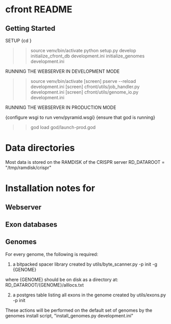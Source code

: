 cfront README
==================

Getting Started
---------------

SETUP
{cd <directory containing this file>}

>> source venv/bin/activate
>> python setup.py develop
>> initialize_cfront_db development.ini
>> initialize_genomes development.ini

RUNNING THE WEBSERVER IN DEVELOPMENT MODE

>> source venv/bin/activate
[screen] 
>> pserve --reload development.ini
[screen] 
>> cfront/utils/job_handler.py development.ini
[screen] 
>> cfront/utils/genome_io.py development.ini

RUNNING THE WEBSERVER IN PRODUCTION MODE

{configure wsgi to run venv/pyramid.wsgi}
{ensure that god is running}
>> god load god/launch-prod.god



# Data directories
Most data is stored on the RAMDISK of the CRISPR server
RD_DATAROOT = "/tmp/ramdisk/crispr"

# Installation notes for
## Webserver

## Exon databases

## Genomes
For every genome, the following is required:
1. a bitpacked spacer library created by
utils/byte_scanner.py -p init -g {GENOME}

where {GENOME} should be on disk as a directory at:
RD_DATAROOT/{GENOME}/alllocs.txt

2. a postgres table listing all exons in the genome created by
utils/exons.py -p init


These actions will be performed on the default set of genomes by the genomes
install script, "install_genomes.py development.ini"
